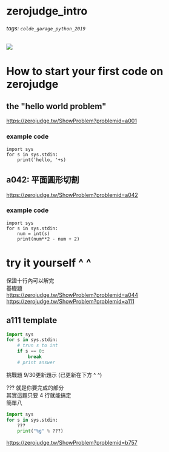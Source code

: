 zerojudge_intro
===
###### tags: `colde_garage_python_2019`
![](https://i.imgur.com/ws2GyW1.png)
# How to start your first code on zerojudge
## the "hello world problem"
https://zerojudge.tw/ShowProblem?problemid=a001
### example code
```python=
import sys
for s in sys.stdin:
    print('hello, '+s)
```
## a042: 平面圓形切割
https://zerojudge.tw/ShowProblem?problemid=a042
### example code
```python=
import sys
for s in sys.stdin:
    num = int(s)
    print(num**2 - num + 2)
```
# try it yourself ^ ^
保證十行內可以解完  
基礎題  
https://zerojudge.tw/ShowProblem?problemid=a044  
https://zerojudge.tw/ShowProblem?problemid=a111  
## a111 template
```python
import sys
for s in sys.stdin:
    # trun s to int
    if s == 0:
        break
    # print answer
```
挑戰題 9/30更新題示 (已更新在下方 ^ ^)  

??? 就是你要完成的部分  
其實這題只要 4 行就能搞定  
簡單八
```python
import sys
for s in sys.stdin:
    ???
    print("%g" % ???)
```
https://zerojudge.tw/ShowProblem?problemid=b757  



